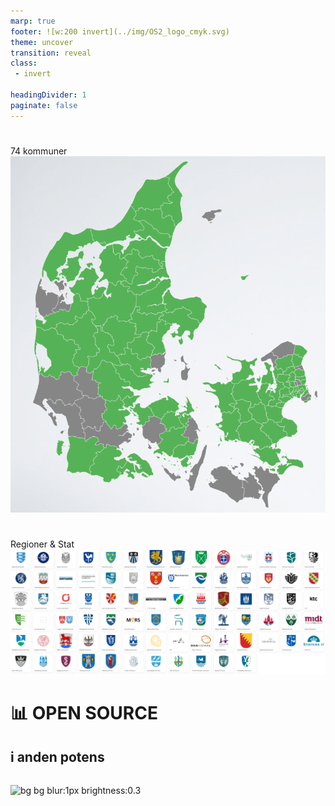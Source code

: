 ```yaml
---
marp: true
footer: ![w:200 invert](../img/OS2_logo_cmyk.svg)
theme: uncover
transition: reveal
class: 
 - invert
 
headingDivider: 1
paginate: false
---
```


# 
74 kommuner
![h:450](../img/os2udbredelse.png)

#
Regioner & Stat 
![w:1200 h:450](../img/Kunder.png)

# 📊 **OPEN SOURCE**
## i anden potens
######
![bg bg blur:1px brightness:0.3](../img/)